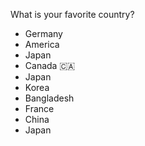 What is your favorite country?
- Germany
- America
- Japan
- Canada 🇨🇦
- Japan
- Korea
- Bangladesh
- France
- China
- Japan